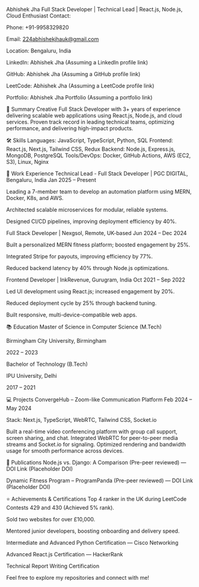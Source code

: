 Abhishek Jha
Full Stack Developer | Technical Lead | React.js, Node.js, Cloud Enthusiast
Contact:

Phone: +91-9958329820

Email: 224abhishekjhauk@gmail.com

Location: Bengaluru, India

LinkedIn: Abhishek Jha (Assuming a LinkedIn profile link)

GitHub: Abhishek Jha (Assuming a GitHub profile link)

LeetCode: Abhishek Jha (Assuming a LeetCode profile link)

Portfolio: Abhishek Jha Portfolio (Assuming a portfolio link)

🚀 Summary
Creative Full Stack Developer with 3+ years of experience delivering scalable web applications using React.js, Node.js, and cloud services. Proven track record in leading technical teams, optimizing performance, and delivering high-impact products.

🛠️ Skills
Languages: JavaScript, TypeScript, Python, SQL
Frontend: React.js, Next.js, Tailwind CSS, Redux
Backend: Node.js, Express.js, MongoDB, PostgreSQL
Tools/DevOps: Docker, GitHub Actions, AWS (EC2, S3), Linux, Nginx

💼 Work Experience
Technical Lead - Full Stack Developer | PGC DIGITAL, Bengaluru, India
Jan 2025 – Present

Leading a 7-member team to develop an automation platform using MERN, Docker, K8s, and AWS.

Architected scalable microservices for modular, reliable systems.

Designed CI/CD pipelines, improving deployment efficiency by 40%.

Full Stack Developer | Nexgsol, Remote, UK-based
Jun 2024 – Dec 2024

Built a personalized MERN fitness platform; boosted engagement by 25%.

Integrated Stripe for payouts, improving efficiency by 77%.

Reduced backend latency by 40% through Node.js optimizations.

Frontend Developer | InkRevenue, Gurugram, India
Oct 2021 – Sep 2022

Led UI development using React.js; increased engagement by 20%.

Reduced deployment cycle by 25% through backend tuning.

Built responsive, multi-device-compatible web apps.

📚 Education
Master of Science in Computer Science (M.Tech)

Birmingham City University, Birmingham

2022 – 2023

Bachelor of Technology (B.Tech)

IPU University, Delhi

2017 – 2021

💻 Projects
ConvergeHub – Zoom-like Communication Platform
Feb 2024 – May 2024

Stack: Next.js, TypeScript, WebRTC, Tailwind CSS, Socket.io

Built a real-time video conferencing platform with group call support, screen sharing, and chat. Integrated WebRTC for peer-to-peer media streams and Socket.io for signaling. Optimized rendering and bandwidth usage for smooth performance across devices.

📝 Publications
Node.js vs. Django: A Comparison (Pre-peer reviewed) — DOI Link (Placeholder DOI)

Dynamic Fitness Program – ProgramPanda (Pre-peer reviewed) — DOI Link (Placeholder DOI)

⭐ Achievements & Certifications
Top 4 ranker in the UK during LeetCode Contests 429 and 430 (Achieved 5% rank).

Sold two websites for over £10,000.

Mentored junior developers, boosting onboarding and delivery speed.

Intermediate and Advanced Python Certification — Cisco Networking

Advanced React.js Certification — HackerRank

Technical Report Writing Certification

Feel free to explore my repositories and connect with me!
